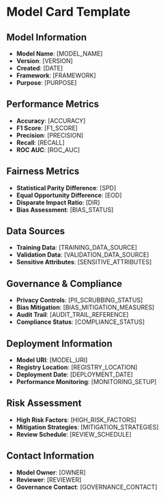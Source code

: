 # Model Card Template

## Model Information

- **Model Name**: [MODEL_NAME]
- **Version**: [VERSION]
- **Created**: [DATE]
- **Framework**: [FRAMEWORK]
- **Purpose**: [PURPOSE]

## Performance Metrics

- **Accuracy**: [ACCURACY]
- **F1 Score**: [F1_SCORE]
- **Precision**: [PRECISION]
- **Recall**: [RECALL]
- **ROC AUC**: [ROC_AUC]

## Fairness Metrics

- **Statistical Parity Difference**: [SPD]
- **Equal Opportunity Difference**: [EOD]
- **Disparate Impact Ratio**: [DIR]
- **Bias Assessment**: [BIAS_STATUS]

## Data Sources

- **Training Data**: [TRAINING_DATA_SOURCE]
- **Validation Data**: [VALIDATION_DATA_SOURCE]
- **Sensitive Attributes**: [SENSITIVE_ATTRIBUTES]

## Governance & Compliance

- **Privacy Controls**: [PII_SCRUBBING_STATUS]
- **Bias Mitigation**: [BIAS_MITIGATION_MEASURES]
- **Audit Trail**: [AUDIT_TRAIL_REFERENCE]
- **Compliance Status**: [COMPLIANCE_STATUS]

## Deployment Information

- **Model URI**: [MODEL_URI]
- **Registry Location**: [REGISTRY_LOCATION]
- **Deployment Date**: [DEPLOYMENT_DATE]
- **Performance Monitoring**: [MONITORING_SETUP]

## Risk Assessment

- **High Risk Factors**: [HIGH_RISK_FACTORS]
- **Mitigation Strategies**: [MITIGATION_STRATEGIES]
- **Review Schedule**: [REVIEW_SCHEDULE]

## Contact Information

- **Model Owner**: [OWNER]
- **Reviewer**: [REVIEWER]
- **Governance Contact**: [GOVERNANCE_CONTACT]

